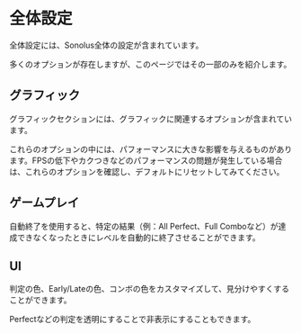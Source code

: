 # 全体設定

全体設定には、Sonolus全体の設定が含まれています。

多くのオプションが存在しますが、このページではその一部のみを紹介します。

## グラフィック

グラフィックセクションには、グラフィックに関連するオプションが含まれています。

これらのオプションの中には、パフォーマンスに大きな影響を与えるものがあります。FPSの低下やカクつきなどのパフォーマンスの問題が発生している場合は、これらのオプションを確認し、デフォルトにリセットしてみてください。

## ゲームプレイ

自動終了を使用すると、特定の結果（例：All Perfect、Full Comboなど）が達成できなくなったときにレベルを自動的に終了させることができます。

## UI

判定の色、Early/Lateの色、コンボの色をカスタマイズして、見分けやすくすることができます。

Perfectなどの判定を透明にすることで非表示にすることもできます。
